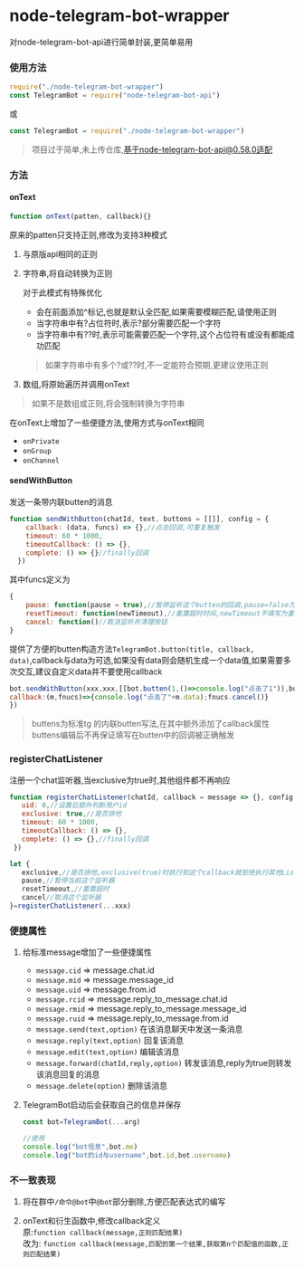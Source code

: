 # node-telegram-bot-wrapper

对node-telegram-bot-api进行简单封装,更简单易用

### 使用方法

```javascript
require("./node-telegram-bot-wrapper")
const TelegramBot = require("node-telegram-bot-api")
```
或

```javascript
const TelegramBot = require("./node-telegram-bot-wrapper")
```

> 项目过于简单,未上传仓库,基于node-telegram-bot-api@0.58.0适配

### 方法

#### onText

```javascript
function onText(patten, callback){}
```

原来的patten只支持正则,修改为支持3种模式

1. 与原版api相同的正则

1. 字符串,将自动转换为正则  

    对于此模式有特殊优化

    - 会在前面添加^标记,也就是默认全匹配,如果需要模糊匹配,请使用正则
    - 当字符串中有?占位符时,表示?部分需要匹配一个字符
    - 当字符串中有??时,表示可能需要匹配一个字符,这个占位符有或没有都能成功匹配

    > 如果字符串中有多个?或??时,不一定能符合预期,更建议使用正则

1. 数组,将原始遍历并调用onText

>如果不是数组或正则,将会强制转换为字符串

在onText上增加了一些便捷方法,使用方式与onText相同  

- `onPrivate`
- `onGroup`
- `onChannel`

#### sendWithButton

发送一条带内联butten的消息

```js
function sendWithButton(chatId, text, buttons = [[]], config = {
    callback: (data, funcs) => {},//点击回调,可重复触发
    timeout: 60 * 1000,
    timeoutCallback: () => {},
    complete: () => {}//finally回调
  })
```

其中funcs定义为

```js
{
    pause: function(pause = true),//暂停监听这个butten的回调,pause=false为恢复
    resetTimeout: function(newTimeout),//重置超时时间,newTimeout不填写为重置为原始超时时长
    cancel: function()//取消监听并清理按钮
}
```

提供了方便的butten构造方法`TelegramBot.button(title, callback, data)`,callback与data为可选,如果没有data则会随机生成一个data值,如果需要多次交互,建议自定义data并不要使用callback

```js
bot.sendWithButton(xxx,xxx,[[bot.butten(1,()=>console.log("点击了1")),bot.butten(2),bot.butten(3)],[bot.butten(11)]],{
callback:(m,fnucs)=>{console.log("点击了"+m.data);fnucs.cancel()}
})
```

>buttens为标准tg 的内联butten写法,在其中额外添加了callback属性
>buttens编辑后不再保证填写在butten中的回调被正确触发

### registerChatListener

注册一个chat监听器,当exclusive为true时,其他组件都不再响应

```js
function registerChatListener(chatId, callback = message => {}, config = {
   uid: 0,//设置后额外判断用户id
   exclusive: true,//是否排他
   timeout: 60 * 1000,
   timeoutCallback: () => {},
   complete: () => {},//finally回调
 })

let {
   exclusive,//是否排他,exclusive(true)时执行到这个callback就拒绝执行其他Listerner
   pause,//暂停当前这个监听器
   resetTimeout,//重置超时
   cancel//取消这个监听器
}=registerChatListener(...xxx)
```

### 便捷属性

1. 给标准message增加了一些便捷属性  

    - `message.cid` => message.chat.id  
    - `message.mid` => message.message_id  
    - `message.uid` => message.from.id  
    - `message.rcid` => message.reply_to_message.chat.id  
    - `message.rmid` => message.reply_to_message.message_id  
    - `message.ruid` => message.reply_to_message.from.id  
    - `message.send(text,option)` 在该消息聊天中发送一条消息  
    - `message.reply(text,option)` 回复该消息  
    - `message.edit(text,option)` 编辑该消息  
    - `message.forward(chatId,reply,option)` 转发该消息,reply为true则转发该消息回复的消息  
    - `message.delete(option)` 删除该消息  

1. TelegramBot启动后会获取自己的信息并保存

    ```js
    const bot=TelegramBot(...arg)
    
    //使用
    console.log("bot信息",bot.me)
    console.log("bot的id与username",bot.id,bot.username)
    ```

### 不一致表现

1. 将在群中`/命令@bot`中`@bot`部分删除,方便匹配表达式的编写

1. onText和衍生函数中,修改callback定义  
原:`function callback(message,正则匹配结果)`  
改为: `function callback(message,匹配的第一个结果,获取第n个匹配值的函数,正则匹配结果)`
